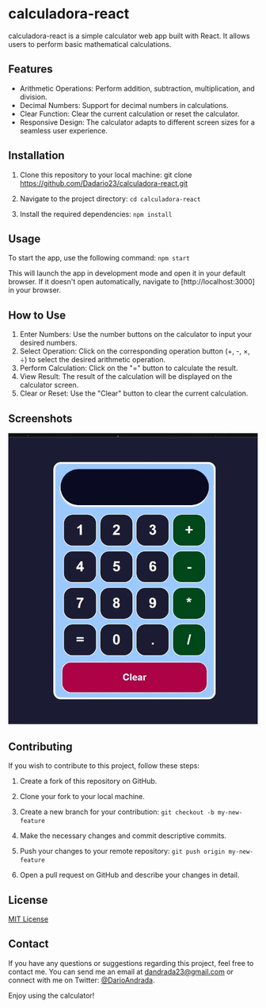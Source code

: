 # calculadora-react

calculadora-react is a simple calculator web app built with React. It allows users to perform basic mathematical calculations.

## Features

- Arithmetic Operations: Perform addition, subtraction, multiplication, and division.
- Decimal Numbers: Support for decimal numbers in calculations.
- Clear Function: Clear the current calculation or reset the calculator.
- Responsive Design: The calculator adapts to different screen sizes for a seamless user experience.

## Installation

1. Clone this repository to your local machine:
   git clone https://github.com/Dadario23/calculadora-react.git

2. Navigate to the project directory:
   `cd calculadora-react`

3. Install the required dependencies:
   `npm install`

## Usage

To start the app, use the following command:
`npm start`

This will launch the app in development mode and open it in your default browser. If it doesn't open automatically, navigate to [http://localhost:3000] in your browser.

## How to Use

1. Enter Numbers: Use the number buttons on the calculator to input your desired numbers.
2. Select Operation: Click on the corresponding operation button (+, -, ×, ÷) to select the desired arithmetic operation.
3. Perform Calculation: Click on the "=" button to calculate the result.
4. View Result: The result of the calculation will be displayed on the calculator screen.
5. Clear or Reset: Use the "Clear" button to clear the current calculation.

## Screenshots

![Calculadora](/public/calculadora.webp)

## Contributing

If you wish to contribute to this project, follow these steps:

1. Create a fork of this repository on GitHub.

2. Clone your fork to your local machine.

3. Create a new branch for your contribution:
   `git checkout -b my-new-feature`

4. Make the necessary changes and commit descriptive commits.

5. Push your changes to your remote repository:
   `git push origin my-new-feature`

6. Open a pull request on GitHub and describe your changes in detail.

## License

[MIT License](https://opensource.org/license/mit/)

## Contact

If you have any questions or suggestions regarding this project, feel free to contact me. You can send me an email at dandrada23@gmail.com or connect with me on Twitter: [@DarioAndrada](https://twitter.com/DarioAndrada).

Enjoy using the calculator!
